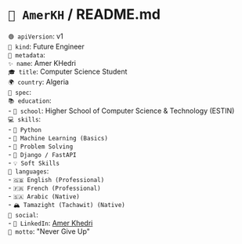 # `🌱 AmerKH` / README.md

`🟢 apiVersion`: v1  
`🌿 kind`: Future Engineer  
`📌 metadata`:  
    `✨ name`: Amer KHedri  
    `🎓 title`: Computer Science Student  
    `🌍 country`: Algeria  
`🔧 spec`:  
    `📚 education`:  
      - `🏫 school`: Higher School of Computer Science & Technology (ESTIN)  
    `💻 skills`:  
      - `🐍 Python`  
      - `🤖 Machine Learning (Basics)`  
      - `🧩 Problem Solving`  
      - `🚀 Django / FastAPI`  
      - `💡 Soft Skills`  
    `💬 languages`:  
      - `🇬🇧 English (Professional)`  
      - `🇫🇷 French (Professional)`  
      - `🇸🇦 Arabic (Native)`  
      - `🏔 Tamazight (Tachawit) (Native)`  
    `📱 social`:  
      - `🔗 LinkedIn`: [Amer Khedri](https://www.linkedin.com/in/amer-khedri-a2872b272)  
    `💪 motto`: "Never Give Up"
